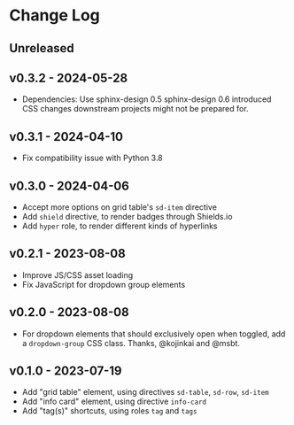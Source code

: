 # Change Log

## Unreleased

## v0.3.2 - 2024-05-28
- Dependencies: Use sphinx-design 0.5
  sphinx-design 0.6 introduced CSS changes downstream projects might not
  be prepared for.

## v0.3.1 - 2024-04-10
- Fix compatibility issue with Python 3.8

## v0.3.0 - 2024-04-06
- Accept more options on grid table's `sd-item` directive
- Add `shield` directive, to render badges through Shields.io
- Add `hyper` role, to render different kinds of hyperlinks

## v0.2.1 - 2023-08-08

- Improve JS/CSS asset loading
- Fix JavaScript for dropdown group elements

## v0.2.0 - 2023-08-08

- For dropdown elements that should exclusively open when toggled,
  add a `dropdown-group` CSS class. Thanks, @kojinkai and @msbt.

## v0.1.0 - 2023-07-19

- Add "grid table" element, using directives `sd-table`, `sd-row`, `sd-item`
- Add "info card" element, using directive `info-card`
- Add "tag(s)" shortcuts, using roles `tag` and `tags`
